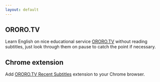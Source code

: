 ```yaml
---
layout: default
---
```


## ORORO.TV

Learn English on nice educational service [ORORO.TV](https://ororo.tv/ref/1530022) without reading subtitles,
just look through them on pause to catch the point if necessary.

## Chrome extension

Add [ORORO.TV Recent Subtitles](https://chrome.google.com/webstore/detail/ororotv-recent-subtitles/aebfghlgckigccknbckmejjnlaloeeei?hl=en)
extension to your Chrome browser.
